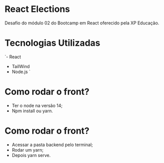 # React Elections
Desafio do módulo 02 do Bootcamp em React oferecido pela XP Educação.

# Tecnologias Utilizadas

`- React
 - TailWind
 - Node.js
`
# Como rodar o front? 

- Ter o node na versão 14;
- Npm install ou yarn.

# Como rodar o front? 

- Acessar a pasta backend pelo terminal;
- Rodar um yarn;
- Depois yarn serve.
